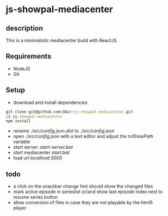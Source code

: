 # js-showpal-mediacenter

## description
This is a minimalistic mediacenter build with ReactJS.

## Requirements
- NodeJS
- Git

## Setup
- download and install dependencies
```cmd
git clone git@github.com:GDur/js-showpal-mediacenter.git
cd js-showpal-mediacenter
npm install
```
- rename *./src/config.json.dist* to *./src/config.json*
- open *./src/config.json* with a text editor and adjust the *tvShowPath* variable
- start server: *start-server.bat*
- start mediacenter *start.bat*
- load url *localhost:3000*


## todo
- a click on the snackbar change hint should show the changed files
- mark active episode in serieslist or/and show last episode index next to resume series button
- allow conversion of files in case they are not playable by the html5 player
